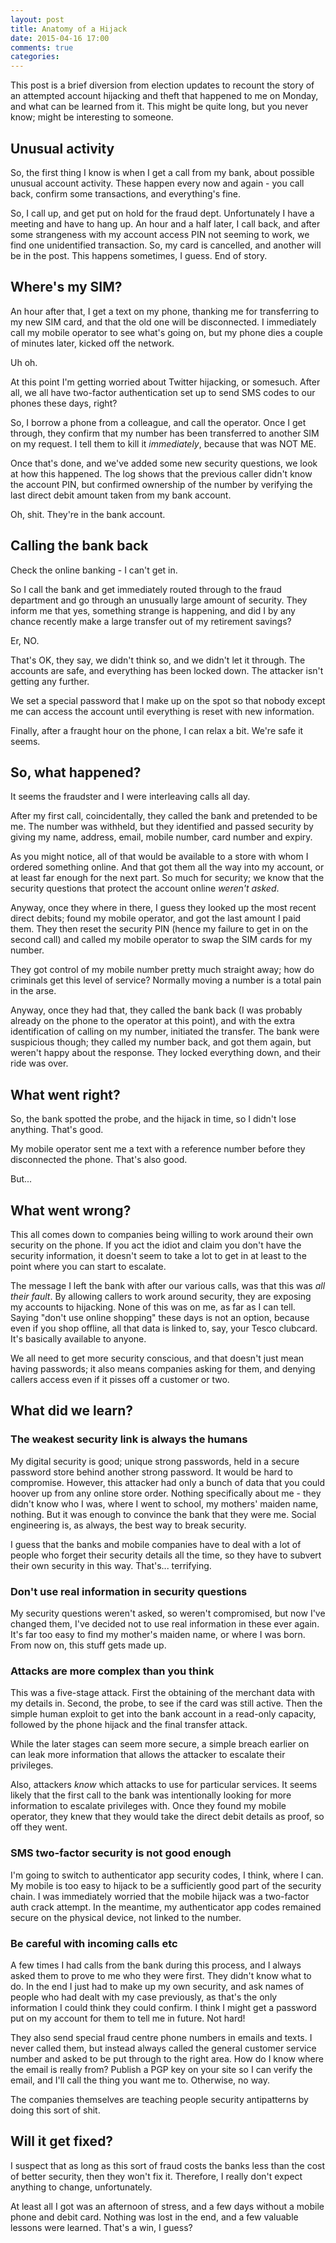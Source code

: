 ```yaml
---
layout: post
title: Anatomy of a Hijack
date: 2015-04-16 17:00
comments: true
categories: 
---
```


This post is a brief diversion from election updates to recount the story of 
an attempted account hijacking and theft that happened to me on Monday, and what can be 
learned from it. This might be quite long, but you never know; might be 
interesting to someone.

## Unusual activity

So, the first thing I know is when I get a call from my bank, about possible unusual
account activity. These happen every now and again - you call back, confirm some 
transactions, and everything's fine.

So, I call up, and get put on hold for the fraud dept. Unfortunately I have a meeting
and have to hang up. An hour and a half later, I call back, and after some strangeness
with my account access PIN not seeming to work, we find one unidentified transaction. So,
my card is cancelled, and another will be in the post. This happens sometimes, I guess. End of story.

## Where's my SIM?

An hour after that, I get a text on my phone, thanking me for transferring to my
new SIM card, and that the old one will be disconnected. I immediately call my mobile
operator to see what's going on, but my phone dies a couple of minutes later, kicked
off the network.

Uh oh.

At this point I'm getting worried about Twitter hijacking, or somesuch. After all, we all
have two-factor authentication set up to send SMS codes to our phones these days, right?

So, I borrow a phone from a colleague, and call the operator. Once I get through, they confirm that
my number has been transferred to another SIM on my request. I tell them to kill it *immediately*, 
because that was NOT ME.

Once that's done, and we've added some new security questions, we look at how this happened. 
The log shows that the previous caller didn't know the account PIN, but confirmed 
ownership of the number by verifying the last direct debit amount taken from my bank account.

Oh, shit. They're in the bank account.

## Calling the bank back

Check the online banking - I can't get in.

So I call the bank and get immediately routed through to the fraud department and
go through an unusually large amount of security. They inform me that yes, something 
strange is happening, and did I by any chance recently make a large transfer out 
of my retirement savings?

Er, NO.

That's OK, they say, we didn't think so, and we didn't let it through. The accounts 
are safe, and everything has been locked down. The attacker isn't getting any further.

We set a special password that I make up on the spot so that nobody except me can access
the account until everything is reset with new information.

Finally, after a fraught hour on the phone, I can relax a bit. We're safe it seems.

## So, what happened?

It seems the fraudster and I were interleaving calls all day.

After my first call, coincidentally, they called the bank and pretended to be me. The
number was withheld, but they identified and passed security by giving my name, address, 
email, mobile number, card number and expiry.

As you might notice, all of that would be available to a store with whom I ordered something online.
And that got them all the way into my account, or at least far enough for the next part. So much
for security; we know that the security questions that protect the account online *weren't asked*.

Anyway, once they where in there, I guess they looked up the most recent direct debits; found my mobile operator, 
and got the last amount I paid them. They then reset the security PIN (hence my failure to get in on the 
second call) and called my mobile operator to swap the SIM cards for my number.

They got control of my mobile number pretty much straight away; how do criminals get this level of 
service? Normally moving a number is a total pain in the arse. 

Anyway, once they had that, they called the bank back (I was probably already on the phone to the operator at this
point), and with the extra identification of calling on my number, initiated the transfer. The 
bank were suspicious though;
they called my number back, and got them again, but weren't happy about the response. They locked everything 
down, and their ride was over.

## What went right?

So, the bank spotted the probe, and the hijack in time, so I didn't lose anything. That's good.

My mobile operator sent me a text with a reference number before they disconnected the phone. That's also good.

But...

## What went wrong?

This all comes down to companies being willing to work around their own security on the phone.
If you act the idiot and claim you don't have the security information, it doesn't seem to take a lot
to get in at least to the point where you can start to escalate.

The message I left the bank with after our various calls, was that this was *all their fault*. By
allowing callers to work around security, they are exposing my accounts to hijacking. None of this
was on me, as far as I can tell. Saying "don't use online shopping" these days is not an option, because
even if you shop offline, all that data is linked to, say, your Tesco clubcard. It's basically available
to anyone.

We all need to get more security conscious, and that doesn't just mean having passwords; it also means 
companies asking for them, and denying callers access even if it pisses off a customer or two.

## What did we learn?

### The weakest security link is always the humans

My digital security is good; unique strong passwords, held in a secure password store 
behind another strong password. It would be hard to compromise. However, this attacker
had only a bunch of data that you could hoover up from any online store order. Nothing
specifically about me - they didn't know who I was, where I went to school, my mothers' maiden
name, nothing. But it was enough to convince the bank that they were me. Social engineering is,
as always, the best way to break security.

I guess that the banks and mobile companies have to deal with a lot of people who forget their
security details all the time, so they have to subvert their own security in this way. 
That's... terrifying.

### Don't use real information in security questions

My security questions weren't asked, so weren't compromised, but now I've changed them, I've 
decided not to use real information in these ever again. It's far too easy to find my mother's 
maiden name, or where I was born. From now on, this stuff gets made up.

### Attacks are more complex than you think

This was a five-stage attack. First the obtaining of the merchant data with my details in.
Second, the probe, to see if the card was still active. Then the simple human exploit to get 
into the bank account in a read-only capacity, followed by the phone hijack and the 
final transfer attack.

While the later stages can seem more secure, a simple breach earlier on can leak more information
that allows the attacker to escalate their privileges.

Also, attackers *know* which attacks to use for particular services. It seems likely that the first
call to the bank was intentionally looking for more information to escalate privileges with. Once
they found my mobile operator, they knew that they would take the direct debit details as proof, so off they went.

### SMS two-factor security is not good enough

I'm going to switch to authenticator app security codes, I think, where I can. My mobile is too 
easy to hijack to be a sufficiently good part of the security chain. I was immediately worried that
the mobile hijack was a two-factor auth crack attempt. In the meantime, my authenticator app codes
remained secure on the physical device, not linked to the number.

### Be careful with incoming calls etc

A few times I had calls from the bank during this process, and I always asked them to prove to me who
they were first. They didn't know what to do. In the end I just had to make up my own security, and ask
names of people who had dealt with my case previously, as that's the only information I could think 
they could confirm. I think I might get a password put on my account for them to tell me in future. Not hard!

They also send special fraud centre phone numbers in emails and texts. I never called them, but instead 
always called the general customer service number and asked to be put through to the right area. How do
I know where the email is really from? Publish a PGP key on your site so I can verify the email, and I'll 
call the thing you want me to. Otherwise, no way.

The companies themselves are teaching people security antipatterns by doing this sort of shit.

## Will it get fixed?

I suspect that as long as this sort of fraud costs the banks less than the cost of better security, then they
won't fix it. Therefore, I really don't expect anything to change, unfortunately.

At least all I got was an afternoon of stress, and a few days without a mobile phone and debit card. Nothing was lost in the end, and a few valuable lessons were learned. That's a win, I guess?
